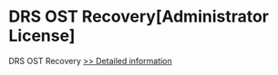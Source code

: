 # DRS OST Recovery[Administrator License]
DRS OST Recovery
[>> Detailed information](https://secure.shareit.com/shareit/product.html?productid=301004376&affiliateid=200057808)